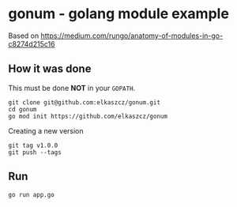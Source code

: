 # gonum - golang module example

Based on https://medium.com/rungo/anatomy-of-modules-in-go-c8274d215c16

## How it was done

This must be done **NOT** in your `GOPATH`.

```console
git clone git@github.com:elkaszcz/gonum.git
cd gonum
go mod init https://github.com/elkaszcz/gonum

```

Creating a new version
```console
git tag v1.0.0
git push --tags
```

## Run
```console
go run app.go
```